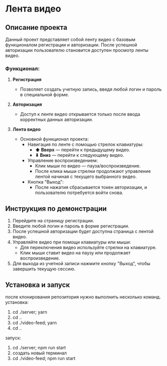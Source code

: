 # Лента видео

## Описание проекта

Данный проект представляет собой ленту видео с базовым функционалом регистрации и авторизации. После успешной авторизации пользователю становится доступен просмотр ленты видео.

### Функционал:

1. **Регистрация**

   - Позволяет создать учетную запись, введя любой логин и пароль в специальной форме.

2. **Авторизация**

   - Доступ к ленте видео открывается только после ввода корректных данных авторизации.

3. **Лента видео**
   - Основной функционал проекта:
     - Навигация по ленте с помощью стрелок клавиатуры:
       - **⬆ Вверх** — перейти к предыдущему видео.
       - **⬇ Вниз** — перейти к следующему видео.
     - Управление воспроизведением:
       - Клик мыши по видео — пауза/воспроизведение.
       - После клика мыши стрелки продолжают управление лентой начиная с текущего выбранного видео.
     - Кнопка "Выход":
       - После нажатия сбрасывается токен авторизации, и пользователю потребуется войти снова.

## Инструкция по демонстрации

1. Перейдите на страницу регистрации.
2. Введите любой логин и пароль в форме регистрации.
3. После успешной авторизации будет доступна страница с лентой видео.
4. Управляйте видео при помощи клавиатуры или мыши:
   - Для переключения видео используйте стрелки на клавиатуре.
   - Клик мыши ставит видео на паузу или продолжает воспроизведение.
5. Для выхода из учетной записи нажмите кнопку "Выход", чтобы завершить текущую сессию.

## Установка и запуск

после клонирования репозитория нужно выполнить несколько команд.
установка:

1.  cd ./server; yarn
2.  cd ..
3.  cd ./video-feed; yarn
4.  cd ..

запуск:

1.  cd ./server; npm run start
2.  создать новый терминал
3.  cd ./video-feed; npm run start
